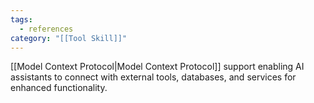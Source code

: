 ```yaml
---
tags:
  - references
category: "[[Tool Skill]]"
---
```

[[Model Context Protocol|Model Context Protocol]] support enabling AI assistants to connect with external tools, databases, and services for enhanced functionality.